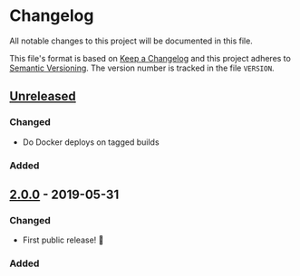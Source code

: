 # Changelog

All notable changes to this project will be documented in this file.

This file's format is based on [Keep a Changelog](http://keepachangelog.com/)
and this project adheres to [Semantic Versioning](http://semver.org/). The
version number is tracked in the file `VERSION`.

## [Unreleased]
### Changed
- Do Docker deploys on tagged builds

### Added

## [2.0.0] - 2019-05-31
### Changed
- First public release! :tada:

### Added

[Unreleased]: https://github.com/Metaswitch/announcer/compare/2.0.0...HEAD
[2.0.0]: https://github.com/Metaswitch/announcer/tree/2.0.0
